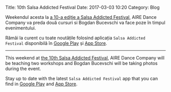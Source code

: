 Title: 10th Salsa Addicted Festival
Date: 2017-03-03 10:20
Category: Blog

Weekendul acesta la [a 10-a ediție a Salsa Addicted Festival][1], AIRE Dance Company va preda două cursuri si Bogdan Bucevschi va face poze în timpul evenimentului.

Rămâi la curent cu toate noutățile folosind aplicația `Salsa Addicted Festival` disponibilă în [Google Play][2] și [App Store][3].

---

This weekend at [the 10th Salsa Addicted Festival][1], AIRE Dance Company will be teaching two workshops and Bogdan Bucevschi will be taking photos during the event.

Stay up to date with the latest `Salsa Addicted Festival` app that you can find in [Google Play][2] and [App Store][3].


[1]: https://www.facebook.com/events/1056247084447819/
[2]: https://play.google.com/store/apps/details?id=com.aire.saf
[3]: https://itunes.apple.com/ro/app/id596044669
